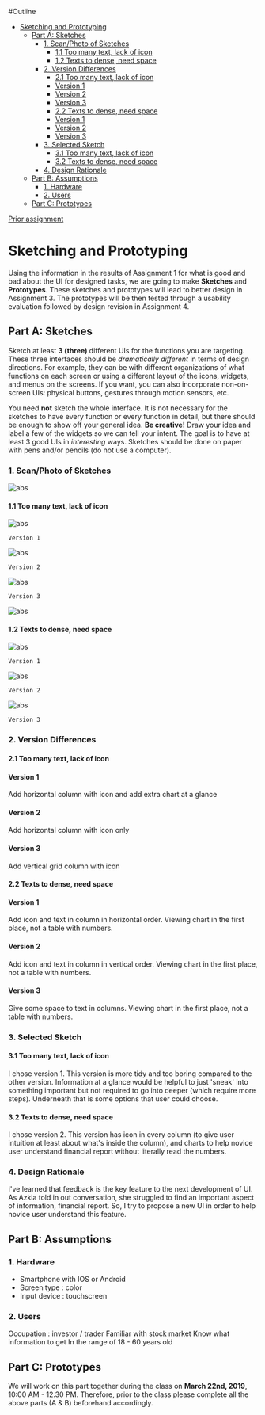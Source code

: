 #Outline

- [Sketching and Prototyping](#sketching-and-prototyping)
  - [Part A: Sketches](#part-a-sketches)
    - [1. Scan/Photo of Sketches](#1-scanphoto-of-sketches)
      - [1.1 Too many text, lack of icon](#11-too-many-text-lack-of-icon)
      - [1.2 Texts to dense, need space](#12-texts-to-dense-need-space)
    - [2. Version Differences](#2-version-differences)
      - [2.1 Too many text, lack of icon](#21-too-many-text-lack-of-icon)
      - [Version 1](#version-1)
      - [Version 2](#version-2)
      - [Version 3](#version-3)
      - [2.2 Texts to dense, need space](#22-texts-to-dense-need-space)
      - [Version 1](#version-1-1)
      - [Version 2](#version-2-1)
      - [Version 3](#version-3-1)
    - [3. Selected Sketch](#3-selected-sketch)
      - [3.1 Too many text, lack of icon](#31-too-many-text-lack-of-icon)
      - [3.2 Texts to dense, need space](#32-texts-to-dense-need-space)
    - [4. Design Rationale](#4-design-rationale)
  - [Part B: Assumptions](#part-b-assumptions)
    - [1. Hardware](#1-hardware)
    - [2. Users](#2-users)
  - [Part C: Prototypes](#part-c-prototypes)

[Prior assignment](https://github.com/hci-a-if-its-2019/assignment-1-aufawibowo)
# Sketching and Prototyping
Using the information in the results of Assignment 1 for what is good and bad about the UI for designed tasks, we are going to make **Sketches** and **Prototypes**. These sketches and prototypes will lead to better design in Assignment 3. The prototypes will be then tested through a usability evaluation followed by design revision in Assignment 4.

## Part A: Sketches
Sketch at least **3 (three)** different UIs for the functions you are targeting. These three interfaces should be _dramatically different_ in terms of design directions. For example, they can be with different organizations of what functions on each screen or using a different layout of the icons, widgets, and menus on the screens. If you want, you can also incorporate non-on-screen UIs: physical buttons, gestures through motion sensors, etc.

You need **not** sketch the whole interface. It is not necessary for the sketches to have every function or every function in detail, but there should be enough to show off your general idea. **Be creative!** Draw your idea and label a few of the widgets so we can tell your intent. The goal is to have at least 3 good UIs in *interesting* ways. Sketches should be done on paper with pens and/or pencils (do not use a computer).

### 1. Scan/Photo of Sketches

![abs](img/case1-1.jpg)

#### 1.1 Too many text, lack of icon

![abs](img/case1-2.jpg)
```
Version 1
```
![abs](img/case1-3.jpg)
```
Version 2
```
![abs](img/case1-4.jpg)
```
Version 3
```
![abs](img/case2-1.jpg)

#### 1.2 Texts to dense, need space

![abs](img/case2-2.jpg)
```
Version 1
```
![abs](img/case2-3.jpg)
```
Version 2
```
![abs](img/case2-4.jpg)
```
Version 3
```

### 2. Version Differences

#### 2.1 Too many text, lack of icon
#### Version 1
Add horizontal column with icon and add extra chart at a glance
#### Version 2
Add horizontal column with icon only
#### Version 3
Add vertical grid column with icon
#### 2.2 Texts to dense, need space
#### Version 1
Add icon and text in column in horizontal order. Viewing chart in the first place, not a table with numbers.
#### Version 2
Add icon and text in column in vertical order. Viewing chart in the first place, not a table with numbers.
#### Version 3
Give some space to text in columns. Viewing chart in the first place, not a table with numbers.

### 3. Selected Sketch

#### 3.1 Too many text, lack of icon
I chose version 1. This version is more tidy and too boring compared to the other version. Information at a glance would be helpful to just 'sneak' into something important but not required to go into deeper (which require more steps). Underneath that is some options that user could choose.
#### 3.2 Texts to dense, need space
I chose version 2. This version has icon in every column (to give user intuition at least about what's inside the column), and charts to help novice user understand financial report without literally read the numbers.

### 4. Design Rationale
I've learned that feedback is the key feature to the next development of UI. As Azkia told in out conversation, she struggled to find an important aspect of information, financial report. So, I try to propose a new UI in order to help novice user understand this feature.

## Part B: Assumptions
### 1. Hardware

- Smartphone with IOS or Android
- Screen type : color
- Input device : touchscreen

### 2. Users
Occupation : investor / trader
Familiar with stock market
Know what information to get
In the range of 18 - 60 years old

## Part C: Prototypes
We will work on this part together during the class on **March 22nd, 2019**, 10:00 AM - 12.30 PM. Therefore, prior to the class please complete all the above parts (A & B) beforehand accordingly.
